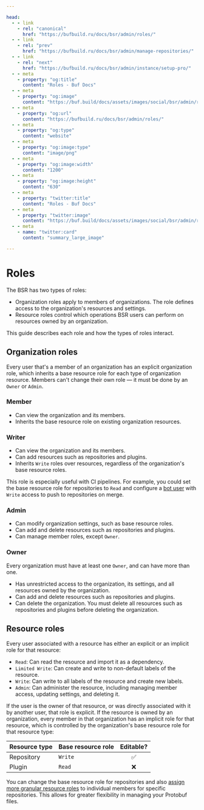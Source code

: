 ```yaml
---

head:
  - - link
    - rel: "canonical"
      href: "https://bufbuild.ru/docs/bsr/admin/roles/"
  - - link
    - rel: "prev"
      href: "https://bufbuild.ru/docs/bsr/admin/manage-repositories/"
  - - link
    - rel: "next"
      href: "https://bufbuild.ru/docs/bsr/admin/instance/setup-pro/"
  - - meta
    - property: "og:title"
      content: "Roles - Buf Docs"
  - - meta
    - property: "og:image"
      content: "https://buf.build/docs/assets/images/social/bsr/admin/roles.png"
  - - meta
    - property: "og:url"
      content: "https://bufbuild.ru/docs/bsr/admin/roles/"
  - - meta
    - property: "og:type"
      content: "website"
  - - meta
    - property: "og:image:type"
      content: "image/png"
  - - meta
    - property: "og:image:width"
      content: "1200"
  - - meta
    - property: "og:image:height"
      content: "630"
  - - meta
    - property: "twitter:title"
      content: "Roles - Buf Docs"
  - - meta
    - property: "twitter:image"
      content: "https://buf.build/docs/assets/images/social/bsr/admin/roles.png"
  - - meta
    - name: "twitter:card"
      content: "summary_large_image"

---
```


# Roles

The BSR has two types of roles:

- Organization roles apply to members of organizations. The role defines access to the organization's resources and settings.
- Resource roles control which operations BSR users can perform on resources owned by an organization.

This guide describes each role and how the types of roles interact.

## Organization roles

Every user that's a member of an organization has an explicit organization role, which inherits a base resource role for each type of organization resource. Members can't change their own role — it must be done by an `Owner` or `Admin`.

### Member

- Can view the organization and its members.
- Inherits the base resource role on existing organization resources.

### Writer

- Can view the organization and its members.
- Can add resources such as repositories and plugins.
- Inherits `Write` roles over resources, regardless of the organization's base resource roles.

This role is especially useful with CI pipelines. For example, you could set the base resource role for repositories to `Read` and configure a [bot user](../instance/bot-users/) with `Write` access to push to repositories on merge.

### Admin

- Can modify organization settings, such as base resource roles.
- Can add and delete resources such as repositories and plugins.
- Can manage member roles, except `Owner`.

### Owner

Every organization must have at least one `Owner`, and can have more than one.

- Has unrestricted access to the organization, its settings, and all resources owned by the organization.
- Can add and delete resources such as repositories and plugins.
- Can delete the organization. You must delete all resources such as repositories and plugins before deleting the organization.

## Resource roles

Every user associated with a resource has either an explicit or an implicit role for that resource:

- `Read`: Can read the resource and import it as a dependency.
- `Limited Write`: Can create and write to non-default labels of the resource.
- `Write`: Can write to all labels of the resource and create new labels.
- `Admin`: Can administer the resource, including managing member access, updating settings, and deleting it.

If the user is the owner of that resource, or was directly associated with it by another user, that role is explicit. If the resource is owned by an organization, every member in that organization has an implicit role for that resource, which is controlled by the organization's base resource role for that resource type:

| Resource type | Base resource role | Editable? |
| :------------ | :----------------- | :-------: |
| Repository    | `Write`            |    ✅     |
| Plugin        | `Read`             |    ❌     |

You can change the base resource role for repositories and also [assign more granular resource roles](../manage-repositories/#change-repo-access) to individual members for specific repositories. This allows for greater flexibility in managing your Protobuf files.

